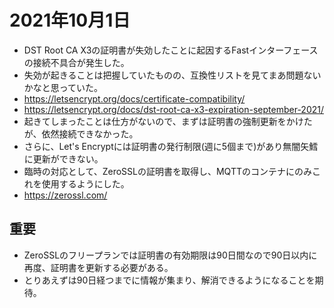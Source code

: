 # 2021年10月1日

- DST Root CA X3の証明書が失効したことに起因するFastインターフェースの接続不具合が発生した。
- 失効が起きることは把握していたものの、互換性リストを見てまあ問題ないかなと思っていた。
- https://letsencrypt.org/docs/certificate-compatibility/
- https://letsencrypt.org/docs/dst-root-ca-x3-expiration-september-2021/
- 起きてしまったことは仕方がないので、まずは証明書の強制更新をかけたが、依然接続できなかった。
- さらに、Let's Encryptには証明書の発行制限(週に5個まで)があり無闇矢鱈に更新ができない。
- 臨時の対応として、ZeroSSLの証明書を取得し、MQTTのコンテナにのみこれを使用するようにした。
- https://zerossl.com/

## 重要

- ZeroSSLのフリープランでは証明書の有効期限は90日間なので90日以内に再度、証明書を更新する必要がある。
- とりあえずは90日経つまでに情報が集まり、解消できるようになることを期待。
